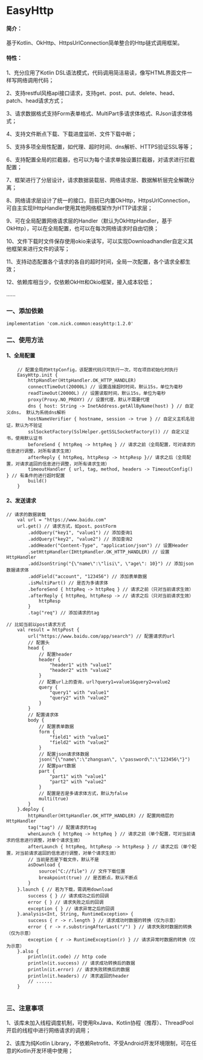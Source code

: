 # EasyHttp
#### 简介：
基于Kotlin、OkHttp、HttpsUrlConnection简单整合的Http链式调用框架。
#### 特性：
1、充分应用了Kotlin DSL语法模式，代码调用简洁易读，像写HTML界面文件一样写网络调用代码；

2、支持restful风格api接口请求，支持get、post、put、delete、head、patch、head请求方式；

3、请求数据格式支持Form表单格式、MultiPart多请求体格式、RJson请求体格式；

4、支持文件断点下载、下载进度监听、文件下载中断；

5、支持多项全局性配置，如代理、超时时间、dns解析、HTTPS验证SSL等等；

6、支持配置全局的拦截器，也可以为每个请求单独设置拦截器，对请求进行拦截配置；

7、框架进行了分层设计，请求数据装载层、网络请求层、数据解析层完全解耦分离；

8、网络请求层设计了统一的接口，目前已内置OkHttp，HttpsUrlConnection，可自主实现IHttpHandler使用其他网络框架作为HTTP请求层；

9、可在全局配置网络请求层的Handler（默认为OkHttpHandler，基于OkHttp），可以在全局配置，也可以在每次网络请求时自由切换；

10、文件下载时文件保存使用okio来读写，可以实现Downloadhandler自定义其他框架来进行文件的读写；

11、支持动态配置各个请求的各自的超时时间，全局一次配置，各个请求全都生效；

12、依赖库相当少，仅依赖OkHtt和Okio框架，接入成本较低；

......

### 一、添加依赖 
```
implementation 'com.nick.common:easyhttp:1.2.0'
```
### 二、使用方法
#### 1、全局配置
```
	// 配置全局的HttpConfig，该配置代码只可执行一次，可在项目初始化时执行
	EasyHttp.init {
		httpHandler(HttpHandler.OK_HTTP_HANDLER)
		connectTimeOut(20000L) // 设置连接超时时间，默认15s，单位为毫秒
		readTimeOut(20000L) // 设置读取时间，默认15s，单位为毫秒
		proxy(Proxy.NO_PROXY) // 设置代理，默认不需要代理
		dns { host: String -> InetAddress.getAllByName(host) } // 自定义dns， 默认为系统dns解析
		hostNameVerifier { hostname, session -> true } // 自定义主机名验证，默认为不验证
		sslSocketFactory(SslHelper.getSSLSocketFactory()) // 自定义证书，使用默认证书
		beforeSend { httpReq -> httpReq } // 请求之前（全局配置，可对请求的信息进行调整，对所有请求生效）
		afterReply { httpReq, httpResp -> httpResp }// 请求之后（全局配置，对请求返回的信息进行调整，对所有请求生效）
		timeoutHandler { url, tag, method, headers -> TimeoutConfig() } // 有条件的进行超时配置
		build()
	}
```
#### 2、发送请求
```
// 请求的数据装载
	val url = "https://www.baidu.com"
	url.get() // 请求方式，如post、postForm
		.addQuery("key1", "value1") // 添加查询1
		.addQuery("key2", "value2") // 添加查询2
		.addHeader("Content-Type", "application/json") // 设置Header
		.setHttpHandler(IHttpHandler.OK_HTTP_HANDLER) // 设置HttpHandler
		.addJsonString("{\"name\":\"lisi\", \"age\": 10}") // 添加json数据请求体
		.addField("account", "123456") // 添加表单数据
		.isMultiPart() // 是否为多请求体
		.beforeSend { httpReq -> httpReq } // 请求之前（只对当前请求生效）
		.afterReply { httpReq, httpResp -> // 请求之后（只对当前请求生效）
			httpResp
		}
		.tag("req") // 添加请求的tag
```		
```
// 比如当前以post请求方式
	val result = httpPost {
		url("https://www.baidu.com/app/search") // 配置请求的url
		// 配置头
		head {
			// 配置header
			header {
				"header1" with "value1"
				"header2" with "value2"
			}
			// 配置url上的查询，url?query1=value1&query2=value2
			query {
				"query1" with "value1"
				"query2" with "value2"
			}
		}
		// 配置请求体
		body {
			// 配置表单数据
			form {
				"field1" with "value1"
				"field2" with "value2"
			}
			// 配置json请求体数据
			json("{\"name\":\"zhangsan\", \"password\":\"123456\"}")
			// 配置part数据
			part {
				"part1" with "value1"
				"part2" with "value2"
			}
			// 配置是否是多请求体方式，默认为false
			multi(true)
		}
	}.deploy {
		httpHandler(HttpHandler.OK_HTTP_HANDLER) // 配置网络层的HttpHandler
		tag("tag") // 配置请求的tag
		whenLaunch { httpReq -> httpReq } // 请求之前（单个配置，可对当前请求的信息进行调整，对单个请求生效）
		afterLaunch { httpReq, httpResp -> httpResp } // 请求之后（单个配置，对当前请求返回的信息进行调整，对单个请求生效）
		// 当前是否是下载文件，默认不是
		asDownload {
			source("C://file") // 文件下载位置
			breakpoint(true) // 是否断点，默认不断点
		}
	}.launch { // 若为下载，需调用download
		success { } // 请求成功之后的回调
		error { } // 请求失败之后的回调
		exception { } // 请求异常之后的回调
	}.analysis<Int, String, RuntimeException> {
		success { r -> r.length } // 请求成功时数据的转换（仅为示意）
		error { r -> r.substringAfterLast("/") } // 请求失败时数据的转换（仅为示意）
		exception { r -> RuntimeException(r) } // 请求异常时数据的转换（仅为示意）
	}.also {
		println(it.code) // http code
		println(it.success) // 请求成功转换后的数据
		println(it.error) // 请求失败转换后的数据
		println(it.headers) // 清求返回的header
		// ......
	}
	
```
### 三、注意事项
1、该库未加入线程调度机制，可使用RxJava、Kotlin协程（推荐）、ThreadPool开启的线程中进行网络请求的调用；

2、该库为纯Kotlin Library，不依赖Retrofit、不受Android开发环境限制，可在任意的Kotlin开发环境中使用；

